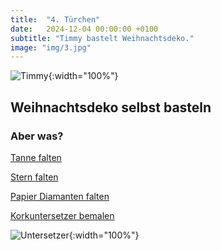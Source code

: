 ```yaml
---
title:  "4. Türchen"
date:   2024-12-04 00:00:00 +0100
subtitle: "Timmy bastelt Weihnachtsdeko."
image: "img/3.jpg"
---
```


![Timmy](../img/3.jpg){:width="100%"}

## Weihnachtsdeko selbst basteln

### Aber was?

[Tanne falten](https://www.youtube.com/watch?v=kWOKAyUndoY)

[Stern falten ](https://www.youtube.com/watch?v=i89JU15mQ8U)

[Papier Diamanten falten](https://www.youtube.com/watch?v=oy0kfmsk5z0)

[Korkuntersetzer bemalen](https://www.edding.com/de-de/ideen/idee/korkuntersetzer-bemalen/)

![Untersetzer](../img/Untersetzer.png){:width="100%"}
